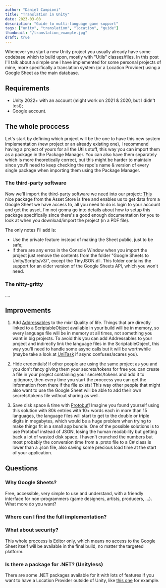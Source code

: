 ```yaml
---
author: "Daniel Campioni"
title: "Translation in Unity"
date: 2023-03-08
description: "Guide to multi-language game support"
tags: ["unity", "translation", "location", "guide"]
thumbnail: "/translation_example.jpg"
draft: true
---
```


Whenever you start a new Unity project you usually already have some codebase which to build upon, mostly with "Utils" classes/files. In this post I'll talk about a simple one I have implemented for some personal projects of mine, more specifically a translation system (or a Location Provider) using a Google Sheet as the main database.

## Requirements
- Unity 2022+ with an account (might work on 2021 & 2020, but I didn't test);
- Google account.

## The whole proccess
Let's start by defining which project will be the one to have this new system implementation (new project or an already existing one), I recommend having a project of yours for all the Utils stuff, this way you can import them as a package in the Package Manager. You can also have them separately which is more theoretically correct, but this might be harder to maintain since you'll need to keep checking the repo's name & version of every single package when importing them using the Package Manager.

### The third-party software
Now we'll import the third-party software we need into our project: [This](https://assetstore.unity.com/packages/tools/utilities/google-sheets-to-unity-73410) nice package from the Asset Store is free and enables us to get data from a Google Sheet we have access to, all you need to do is login to your account and get the asset. I'm not gonna go into details about how to setup this package specifically since there's a good enough documentation for you to look at when you download/import the project (in a PDF file).

The only notes I'll add is:
- Use the private feature instead of making the Sheet public, just to be safe;
- If there are any erros in the Console Window when you import the project just remove the contents from the folder "Google Sheets to Unity/Scripts/v3/", except the TinyJSON.dll. This folder contains the support for an older version of the Google Sheets API, which you won't need.

### The nitty-gritty


....


## Improvements
1. Add [Addressables](https://docs.unity3d.com/Manual/com.unity.addressables.html) to the mix!
Quality of life. Things that are directly linked to a ScriptableObject available in your build will be in memory, so every language file will be in memory at all times, not something you want in big projects. To avoid this you can add Addressables to your project and indirectly link the language files in the ScriptableObject, this way you'll need to handle some async calls but it will be worthwhile (maybe take a look at [UniTask](https://github.com/Cysharp/UniTask) if async confuses/scares you).

2. Hide credentials!
If other people are using the same project as you and you don't fancy giving them your secrets/tokens for free you can create a file in your project containing your secrets/tokens and add it to .gitignore, then every time you start the proccess you can get the information from there if the file exists! This way other people that might also want to use the Google Sheet will be able to add their own secrets/tokens file without sharing as well.

3. Save disk space & time with [Protobuf](https://protobuf.dev/)!
Imagine you found yourself using this solution with 80k entries with 10+ words each in more than 15 languages, the language files will start to get to the double or triple digits in megabytes, which would be a huge problem when trying to make things fit in a small app bundle. One of the possible solutions is to use Protobuf instead of JSON, losing the human readability but getting back a lot of wasted disk space.
I haven't crunched the numbers but most probably the conversion time from a .proto file to a C# class is lower than a .json file, also saving some precious load time at the start of your application.

## Questions

### Why Google Sheets?
Free, accessible, very simple to use and understand, with a friendly interface for non-programmers (game designers, artists, producers, ...). What more do you want?

### Where can I find the full implementation?

### What about security?
This whole proccess is Editor only, which means no access to the Google Sheet itself will be available in the final build, no matter the targeted platform.

### Is there a package for .NET? (Unityless)
There are some .NET packages available for it with lots of features if you want to have a Location Provider outside of Unity, like [this one](https://github.com/valdisiljuconoks/LocalizationProvider) for example.
